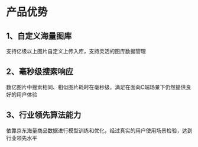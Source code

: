 # 产品优势

## 1、自定义海量图库
支持亿级以上图片自定义上传入库，支持灵活的图库数据管理

## 2、毫秒级搜索响应
数亿图片中搜索相同、相似图片耗时在毫秒级，满足在面向C端场景下仍然提供良好的用户体验

## 3、行业领先算法能力
依靠京东海量商品数据进行模型训练和优化，经过真实的用户使用场景检验，达到行业领先水平